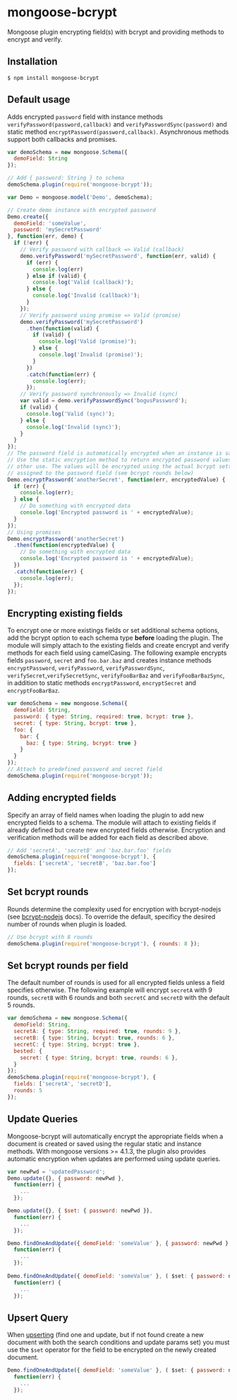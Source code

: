 # mongoose-bcrypt #

Mongoose plugin encrypting field(s) with bcrypt and providing methods to encrypt and verify.

## Installation ##

```
$ npm install mongoose-bcrypt
```

## Default usage ##
Adds encrypted `password` field with instance methods `verifyPassword(password,callback)` and `verifyPasswordSync(password)` and static method `encryptPassword(password,callback)`. Asynchronous methods support both callbacks and promises.

```javascript
var demoSchema = new mongoose.Schema({
  demoField: String
});

// Add { password: String } to schema
demoSchema.plugin(require('mongoose-bcrypt'));

var Demo = mongoose.model('Demo', demoSchema);

// Create demo instance with encrypted password
Demo.create({
  demoField: 'someValue',
  password: 'mySecretPassword'
}, function(err, demo) {
  if (!err) {
    // Verify password with callback => Valid (callback)
    demo.verifyPassword('mySecretPassword', function(err, valid) {
      if (err) {
        console.log(err)
      } else if (valid) {
        console.log('Valid (callback)');
      } else {
        console.log('Invalid (callback)');
      }
    });
    // Verify password using promise => Valid (promise)
    demo.verifyPassword('mySecretPassword')
      .then(function(valid) {
        if (valid) {
          console.log('Valid (promise)');
        } else {
          console.log('Invalid (promise)');
        }
      })
      .catch(function(err) {
        console.log(err);
      });
    // Verify password synchronously => Invalid (sync)
    var valid = demo.verifyPasswordSync('bogusPassword');
    if (valid) {
      console.log('Valid (sync)');
    } else {
      console.log('Invalid (sync)');
    }
  }
});
// The password field is automatically encrypted when an instance is saved
// Use the static encryption method to return encrypted password values for
// other use. The values will be encrypted using the actual bcrypt settings
// assigned to the password field (see bcrypt rounds below)  
Demo.encryptPassword('anotherSecret', function(err, encryptedValue) {
  if (err) {
    console.log(err);
  } else {
    // Do something with encrypted data
    console.log('Encrypted password is ' + encryptedValue);
  }
});
// Using promises
Demo.encryptPassword('anotherSecret')
  .then(function(encryptedValue) {
    // Do something with encrypted data
    console.log('Encrypted password is ' + encryptedValue);
  })
  .catch(function(err) {
    console.log(err);
  });
});
```
## Encrypting existing fields ##
To encrypt one or more existings fields or set additional schema options, add the bcrypt option to
each schema type **before** loading the plugin. The module will simply attach to the existing fields
and create encrypt and verify methods for each field using camelCasing. The following example
encrypts fields `password`, `secret` and `foo.bar.baz` and creates instance methods
`encryptPassword`, `verifyPassword`, `verifyPasswordSync`, `verifySecret`,`verifySecretSync`,
`verifyFooBarBaz` and `verifyFooBarBazSync`, in addition to static methods `encryptPassword`,
`encryptSecret` and `encryptFooBarBaz`.

```javascript
var demoSchema = new mongoose.Schema({
  demoField: String,
  password: { type: String, required: true, bcrypt: true },
  secret: { type: String, bcrypt: true },
  foo: {
    bar: {
      baz: { type: String, bcrypt: true }
    }
  }
});
// Attach to predefined password and secret field
demoSchema.plugin(require('mongoose-bcrypt'));
```
## Adding encrypted fields ##
Specify an array of field names when loading the plugin to add new encrypted fields to a schema. The module will attach to existing fields if already defined but create new encrypted fields otherwise. Encryption and verification methods will be added for each field as described above.

```javascript
// Add 'secretA', 'secretB' and 'baz.bar.foo' fields
demoSchema.plugin(require('mongoose-bcrypt'), { 
  fields: ['secretA', 'secretB', 'baz.bar.foo'] 
});
```
## Set bcrypt rounds ##
Rounds determine the complexity used for encryption with bcrypt-nodejs (see [bcrypt-nodejs](https://www.npmjs.org/package/bcrypt-nodejs "bcrypt-nodejs") docs). To override the default, specificy the desired number of rounds when plugin is loaded.
```javascript
// Use bcrypt with 8 rounds
demoSchema.plugin(require('mongoose-bcrypt'), { rounds: 8 });
```
## Set bcrypt rounds per field ##
The default number of rounds is used for all encrypted fields unless a field specifies otherwise. The following example will encrypt `secretA` with 9 rounds, `secretB` with 6 rounds and both `secretC` and `secretD` with the default 5 rounds.
```javascript
var demoSchema = new mongoose.Schema({
  demoField: String,
  secretA: { type: String, required: true, rounds: 9 },
  secretB: { type: String, bcrypt: true, rounds: 6 },
  secretC: { type: String, bcrypt: true },
  bested: {
    secret: { type: String, bcrypt: true, rounds: 6 },
  }
});
demoSchema.plugin(require('mongoose-bcrypt'), {
  fields: ['secretA', 'secretD'],
  rounds: 5
});
```
## Update Queries ##
Mongoose-bcrypt will automatically encrypt the appropriate fields when a document is created or saved using the regular static and instance methods. With mongoose versions >= 4.1.3, the plugin also provides automatic encryption when updates are performed using update queries.  
```javascript
var newPwd = 'updatedPassword';
Demo.update({}, { password: newPwd }, 
  function(err) { 
    ... 
  });

Demo.update({}, { $set: { password: newPwd }}, 
  function(err) { 
    ... 
  });

Demo.findOneAndUpdate({ demoField: 'someValue' }, { password: newPwd }, 
  function(err) { 
    ... 
  });
  
Demo.findOneAndUpdate({ demoField: 'someValue' }, ( $set: { password: newPwd }},  
  function(err) { 
    ... 
  });
```

## Upsert Query ## 

When [upserting](http://mongoosejs.com/docs/api.html#findoneandupdate_findOneAndUpdate) (find one and update, but if not found create a new document with both the search conditions and update params set) you must use the `$set` operator for the field to be encrypted on the newly created document. 

```javascript
Demo.findOneAndUpdate({ demoField: 'someValue' }, ( $set: { password: newPwd }}, { upsert: true },
  function(err) { 
    ... 
  });
```
